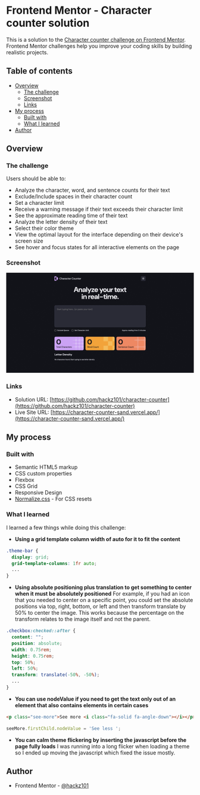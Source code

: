 # Frontend Mentor - Character counter solution

This is a solution to the [Character counter challenge on Frontend Mentor](https://www.frontendmentor.io/challenges/character-counter-znSgeWs_i6). Frontend Mentor challenges help you improve your coding skills by building realistic projects. 

## Table of contents

- [Overview](#overview)
  - [The challenge](#the-challenge)
  - [Screenshot](#screenshot)
  - [Links](#links)
- [My process](#my-process)
  - [Built with](#built-with)
  - [What I learned](#what-i-learned)
- [Author](#author)

## Overview

### The challenge

Users should be able to:

- Analyze the character, word, and sentence counts for their text
- Exclude/Include spaces in their character count
- Set a character limit
- Receive a warning message if their text exceeds their character limit
- See the approximate reading time of their text
- Analyze the letter density of their text
- Select their color theme
- View the optimal layout for the interface depending on their device's screen size
- See hover and focus states for all interactive elements on the page

### Screenshot

![](./screenshot.png)

### Links

- Solution URL: [https://github.com/hackz101/character-counter](https://github.com/hackz101/character-counter)
- Live Site URL: [https://character-counter-sand.vercel.app/](https://character-counter-sand.vercel.app/)

## My process

### Built with

- Semantic HTML5 markup
- CSS custom properties
- Flexbox
- CSS Grid
- Responsive Design
- [Normalize.css](https://necolas.github.io/normalize.css/) - For CSS resets

### What I learned

I learned a few things while doing this challenge:

- **Using a grid template column width of auto for it to fit the content**

```css
.theme-bar {
  display: grid;
  grid-template-columns: 1fr auto;
  ...
}
```

- **Using absolute positioning plus translation to get something to center when it must be absolutely positioned**
For example, if you had an icon that you needed to center on a specific point, you could set the absolute positions via top, right, bottom, or left and then transform translate by 50% to center the image. This works because the percentage on the transform relates to the image itself and not the parent.

```css
.checkbox:checked::after {
  content: "";
  position: absolute;
  width: 0.75rem;
  height: 0.75rem;
  top: 50%;
  left: 50%;
  transform: translate(-50%, -50%);
  ...
}
```

- **You can use nodeValue if you need to get the text only out of an element that also contains elements in certain cases**

```html
<p class="see-more">See more <i class="fa-solid fa-angle-down"></i></p>
```
```js
seeMore.firstChild.nodeValue = 'See less ';
```

- **You can calm theme flickering by inserting the javascript before the page fully loads**
I was running into a long flicker when loading a theme so I ended up moving the
javascript which fixed the issue mostly.

## Author

- Frontend Mentor - [@hackz101](https://www.frontendmentor.io/profile/hackz101)
